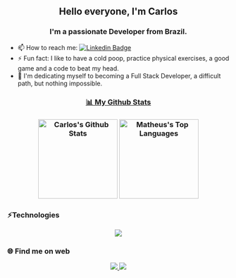 <h2 align='center'>Hello everyone, I'm Carlos </h2>

<h3 align='center'>I'm a passionate Developer from Brazil.</h3>

- 📫 How to reach me: [![Linkedin Badge](https://img.shields.io/badge/linkedin-%230077B5.svg?style=flat-square&logo=Linkedin&logoColor=white&link=https://www.linkedin.com/in/carlos-eduardo-lima-737350169/)](https://www.linkedin.com/in/carlos-eduardo-lima-737350169/)
- ⚡ Fun fact: I like to have a cold poop, practice physical exercises, a good game and a code to beat my head.
- 🤯 I'm dedicating myself to becoming a Full Stack Developer, a difficult path, but nothing impossible.

<div align="center">
  <a href="https://github.com/devcadu"  align="center">
     <h3>📊 My Github Stats <h3> 
      <a href="https://github.com/devcadu"><img alt="Carlos's Github Stats" src="https://github-readme-stats.vercel.app/api?username=devcadu&show_icons=true&count_private=true&theme=react&hide_border=true&bg_color=0D1117" height="180"  witdh="550" /></a>
      <a href="https://github.com/devcadu"><img alt="Matheus's Top Languages" src="https://github-readme-stats.vercel.app/api/top-langs/?username=devcadu&langs_count=8&count_private=true&layout=compact&theme=react&hide_border=true&bg_color=0D1117" height="180"  witdh="550" /></a>
      <br/>
   </a>
</div>
  
<h3>⚡Technologies</h3> 

<p align="center">
  <a href="https://skillicons.dev">
    <img src="https://skillicons.dev/icons?i=js,css,html" />
  </a>
</p>

<h3>🌐 Find me on web</h3> 
<p align="center">
  <a href="https://discord.gg/tJzXGDfHnd">
    <img src="https://skillicons.dev/icons?i=discord" /> 
  </a>
  <a href="https://www.linkedin.com/in/carlos-eduardo-lima-737350169/">
    <img src="https://skillicons.dev/icons?i=linkedin" />
  </a>
</p>
